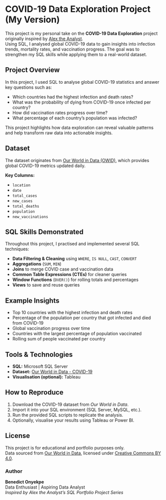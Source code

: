 # COVID-19 Data Exploration Project (My Version)

This project is my personal take on the **COVID-19 Data Exploration** project originally inspired by [Alex the Analyst](https://www.youtube.com/c/AlexTheAnalyst).  
Using SQL, I analysed global COVID-19 data to gain insights into infection trends, mortality rates, and vaccination progress. The goal was to strengthen my SQL skills while applying them to a real-world dataset.


## Project Overview
In this project, I used SQL to analyse global COVID-19 statistics and answer key questions such as:
- Which countries had the highest infection and death rates?
- What was the probability of dying from COVID-19 once infected per country?
- How did vaccination rates progress over time?
- What percentage of each country’s population was infected?

This project highlights how data exploration can reveal valuable patterns and help transform raw data into actionable insights.


## Dataset
The dataset originates from [Our World in Data (OWID)](https://ourworldindata.org/covid-deaths), which provides global COVID-19 metrics updated daily.

**Key Columns:**
- `location`
- `date`
- `total_cases`
- `new_cases`
- `total_deaths`
- `population`
- `new_vaccinations`


## SQL Skills Demonstrated
Throughout this project, I practised and implemented several SQL techniques:

- **Data Filtering & Cleaning** using `WHERE`, `IS NULL`, `CAST`, `CONVERT`
- **Aggregations** (`SUM`, `MIN`)
- **Joins** to merge COVID case and vaccination data
- **Common Table Expressions (CTEs)** for cleaner queries
- **Window Functions** (`OVER()`) for rolling totals and percentages
- **Views** to save and reuse queries


## Example Insights
- Top 10 countries with the highest infection and death rates
- Percentage of the population per country that got infected and died from COVID-19 
- Global vaccination progress over time  
- Countries with the largest percentage of population vaccinated  
- Rolling sum of people vaccinated per country


## Tools & Technologies
- **SQL:** Microsoft SQL Server  
- **Dataset:** [Our World in Data - COVID-19](https://ourworldindata.org/covid-deaths)  
- **Visualisation (optional):** Tableau  


## How to Reproduce
1. Download the COVID-19 dataset from *Our World in Data*.  
2. Import it into your SQL environment (SQL Server, MySQL, etc.).  
3. Run the provided SQL scripts to replicate the analysis.  
4. Optionally, visualise your results using Tableau or Power BI.


## License
This project is for educational and portfolio purposes only.  
Data sourced from [Our World in Data](https://ourworldindata.org), licensed under [Creative Commons BY 4.0](https://creativecommons.org/licenses/by/4.0/).


### Author
**Benedict Onyekpe**  
Data Enthusiast | Aspiring Data Analyst  
*Inspired by Alex the Analyst’s SQL Portfolio Project Series*  

